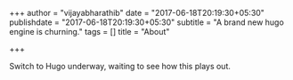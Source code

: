 +++
author = "vijayabharathib"
date = "2017-06-18T20:19:30+05:30"
publishdate = "2017-06-18T20:19:30+05:30"
subtitle = "A brand new hugo engine is churning."
tags = []
title = "About"

+++

Switch to Hugo underway, waiting to see how this plays out.
